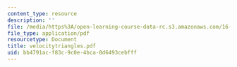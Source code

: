 ```yaml
---
content_type: resource
description: ''
file: /media/https%3A/open-learning-course-data-rc.s3.amazonaws.com/16-01-unified-engineering-i-ii-iii-iv-fall-2005-spring-2006/bb4791acf83c9c0e4bca0d6493cebfff_velocitytriangles.pdf
file_type: application/pdf
resourcetype: Document
title: velocitytriangles.pdf
uid: bb4791ac-f83c-9c0e-4bca-0d6493cebfff
---
```

